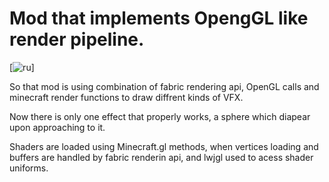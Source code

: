 
# Mod that implements OpengGL like render pipeline.

[![ru](https://img.shields.io/badge/lang-ru-green.svg)]

So that mod is using combination of fabric rendering api, OpenGL calls and minecraft render functions to draw diffrent kinds of VFX.

Now there is only one effect that properly works, a sphere which diapear upon approaching to it.

Shaders are loaded using Minecraft.gl methods, when vertices loading and buffers are handled by fabric renderin api, and lwjgl used to acess shader uniforms.
